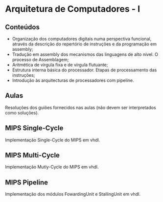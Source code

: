 # Arquitetura de Computadores - I
## Conteúdos
* Organização dos computadores digitais numa perspectiva funcional, através da descrição do repertório de instruções e da programação em assembly;
* Tradução em assembly dos mecanismos das linguagens de alto nível. O processo de Assemblagem;
* Aritmética de vírgula fixa e de vírgula flutuante;
* Estrutura interna básica do processador. Etapas de processamento das instruções;
* Introdução às arquitecturas de processadores com pipeline.
## Aulas
Resoluções dos guiões fornecidos nas aulas (não devem ser interpretados como soluções).
## MIPS Single-Cycle
Implementação Single-Cycle do MIPS em vhdl.
## MIPS Multi-Cycle
Implementação Mutly-Cycle do MIPS em vhdl.
## MIPS Pipeline
Implementação dos módulos FowardingUnit e StallingUnit em vhdl.
